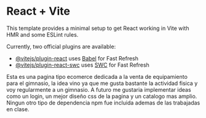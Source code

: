 # React + Vite

This template provides a minimal setup to get React working in Vite with HMR and some ESLint rules.

Currently, two official plugins are available:

- [@vitejs/plugin-react](https://github.com/vitejs/vite-plugin-react/blob/main/packages/plugin-react/README.md) uses [Babel](https://babeljs.io/) for Fast Refresh
- [@vitejs/plugin-react-swc](https://github.com/vitejs/vite-plugin-react-swc) uses [SWC](https://swc.rs/) for Fast Refresh

Esta es una pagina tipo ecomerce dedicada a la venta de equipamiento para el gimnasio, la idea vino ya que me gusta bastante la actividad fisica y voy regularmente a un gimnasio.
A futuro me gustaria implementar ideas como un login, un mejor diseño css de la pagina y un catalogo mas amplio.
Ningun otro tipo de dependencia npm fue incluida ademas de las trabajadas en clase.

